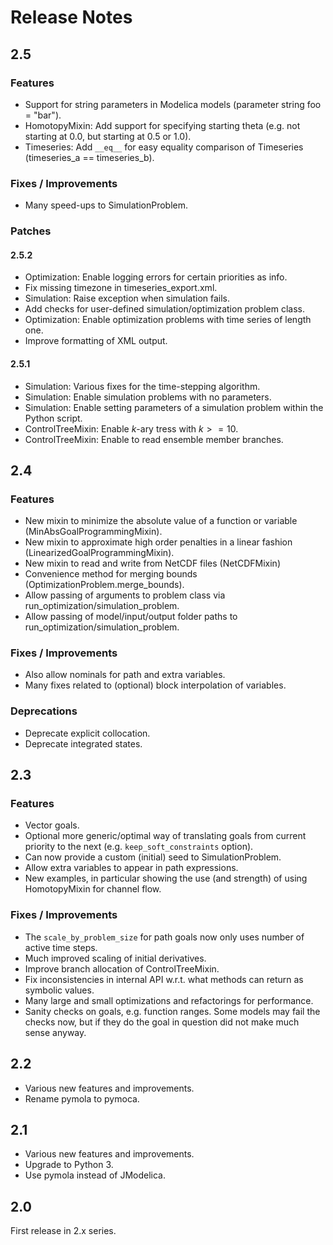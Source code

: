# Release Notes

## 2.5

### Features

- Support for string parameters in Modelica models (parameter string foo = "bar").
- HomotopyMixin: Add support for specifying starting theta
    (e.g. not starting at 0.0, but starting at 0.5 or 1.0).
- Timeseries: Add `__eq__` for easy equality comparison of Timeseries
    (timeseries_a == timeseries_b).

### Fixes / Improvements

- Many speed-ups to SimulationProblem.

### Patches

#### 2.5.2

- Optimization: Enable logging errors for certain priorities as info.
- Fix missing timezone in timeseries_export.xml.
- Simulation: Raise exception when simulation fails.
- Add checks for user-defined simulation/optimization problem class.
- Optimization: Enable optimization problems with time series of length one.
- Improve formatting of XML output.

#### 2.5.1

- Simulation: Various fixes for the time-stepping algorithm.
- Simulation: Enable simulation problems with no parameters.
- Simulation: Enable setting parameters of a simulation problem within the Python script.
- ControlTreeMixin: Enable $k$-ary tress with $k >= 10$.
- ControlTreeMixin: Enable to read ensemble member branches.

## 2.4

### Features

 - New mixin to minimize the absolute value of a function or variable
    (MinAbsGoalProgrammingMixin).
 - New mixin to approximate high order penalties in a linear fashion
    (LinearizedGoalProgrammingMixin).
 - New mixin to read and write from NetCDF files (NetCDFMixin)
 - Convenience method for merging bounds (OptimizationProblem.merge_bounds).
 - Allow passing of arguments to problem class via run_optimization/simulation_problem.
 - Allow passing of model/input/output folder paths to run_optimization/simulation_problem.

### Fixes / Improvements

- Also allow nominals for path and extra variables.
- Many fixes related to (optional) block interpolation of variables.

### Deprecations

- Deprecate explicit collocation.
- Deprecate integrated states.

## 2.3

### Features

- Vector goals.
- Optional more generic/optimal way of translating goals from current priority to the next
    (e.g. `keep_soft_constraints` option).
- Can now provide a custom (initial) seed to SimulationProblem.
- Allow extra variables to appear in path expressions.
- New examples, in particular showing the use (and strength) of using HomotopyMixin for channel flow.

### Fixes / Improvements

- The `scale_by_problem_size` for path goals now only uses number of active time steps.
- Much improved scaling of initial derivatives.
- Improve branch allocation of ControlTreeMixin.
- Fix inconsistencies in internal API w.r.t. what methods can return as symbolic values.
- Many large and small optimizations and refactorings for performance.
- Sanity checks on goals, e.g. function ranges.
    Some models may fail the checks now,
    but if they do the goal in question did not make much sense anyway.

## 2.2

- Various new features and improvements.
- Rename pymola to pymoca.

## 2.1

- Various new features and improvements.
- Upgrade to Python 3.
- Use pymola instead of JModelica.

## 2.0

First release in 2.x series.
